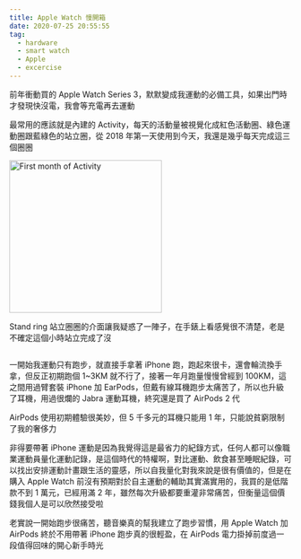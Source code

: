 ```yaml
---
title: Apple Watch 慢開箱
date: 2020-07-25 20:55:55
tag:
  - hardware
  - smart watch
  - Apple
  - excercise
---
```


前年衝動買的 Apple Watch Series 3，默默變成我運動的必備工具，如果出門時才發現快沒電，我會等充電再去運動

最常用的應該就是內建的 Activity，每天的活動量被視覺化成紅色活動圈、綠色運動圈跟藍綠色的站立圈，從 2018 年第一天使用到今天，我還是幾乎每天完成這三個圈圈

<img src="apple-watch-activity-first-month.png" alt="First month of Activity" style="width: 272px;" class="mb-3 mx-auto d-block"/>

Stand ring 站立圈圈的介面讓我疑惑了一陣子，在手錶上看感覺很不清楚，老是不確定這個小時站立完成了沒

<div class="row mb-4">
  <div class="col-12 col-sm-6">
    <img src="apple-watch-actual-activity.jpeg" alt="">
  </div>
  <div class="col-12 col-sm-6">
    <img src="apple-watch-actual-stand.jpeg" alt="">
  </div>
</div>

一開始我運動只有跑步，就直接手拿著 iPhone 跑，跑起來很卡，還會輪流換手拿，但反正初期跑個 1~3KM 就不行了，接著一年月跑量慢慢曾經到 100KM，這之間用過臂套裝 iPhone 加 EarPods，但戴有線耳機跑步太痛苦了，所以也升級了耳機，用過很爛的 Jabra 運動耳機，終究還是買了 AirPods 2 代

AirPods 使用初期體驗很美妙，但 5 千多元的耳機只能用 1 年，只能說貧窮限制了我的奢侈力

非得要帶著 iPhone 運動是因為我覺得這是最省力的紀錄方式，任何人都可以像職業運動員量化運動記錄，是這個時代的特權啊，對比運動、飲食甚至睡眠紀錄，可以找出安排運動計畫跟生活的靈感，所以自我量化對我來說是很有價值的，但是在購入 Apple Watch 前沒有預期對於自主運動的輔助其實滿實用的，我買的是低階款不到 1 萬元，已經用滿 2 年，雖然每次升級都要重灌非常痛苦，但衡量這個價錢我個人是可以欣然接受啦

老實說一開始跑步很痛苦，聽音樂真的幫我建立了跑步習慣，用 Apple Watch 加 AirPods 終於不用帶著 iPhone 跑步真的很輕盈，在 AirPods 電力掛掉前度過一段值得回味的開心新手時光
